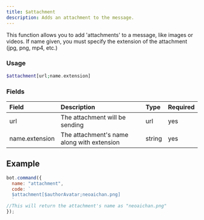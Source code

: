 ```yaml
---
title: $attachment
description: Adds an attachment to the message.
---
```


This function allows you to add 'attachments' to a message, like images or videos. If name given, you must specify the extension of the attachment (jpg, png, mp4, etc.)

### Usage

```php
$attachment[url;name.extension]
```

### Fields

| Field | Description | Type | Required |
| :--- | :--- | :--- | :--- |
| url | The attachment will be sending | url | yes |
| name.extension | The attachment's name along with extension | string | yes |

## Example

```javascript
bot.command({
  name: "attachment",
  code: `
  $attachment[$authorAvatar;neoaichan.png]
  `
//This will return the attachment's name as "neoaichan.png"
});
```

